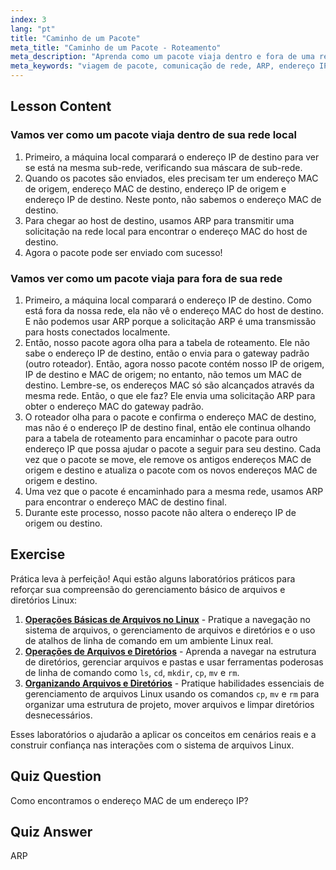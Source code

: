 ```yaml
---
index: 3
lang: "pt"
title: "Caminho de um Pacote"
meta_title: "Caminho de um Pacote - Roteamento"
meta_description: "Aprenda como um pacote viaja dentro e fora de uma rede. Entenda IP, MAC, ARP e tabelas de roteamento para comunicação em rede. Comece sua jornada de rede Linux!"
meta_keywords: "viagem de pacote, comunicação de rede, ARP, endereço IP, endereço MAC, tabela de roteamento, rede Linux, guia para iniciantes"
---
```


## Lesson Content

### Vamos ver como um pacote viaja dentro de sua rede local

1. Primeiro, a máquina local comparará o endereço IP de destino para ver se está na mesma sub-rede, verificando sua máscara de sub-rede.
2. Quando os pacotes são enviados, eles precisam ter um endereço MAC de origem, endereço MAC de destino, endereço IP de origem e endereço IP de destino. Neste ponto, não sabemos o endereço MAC de destino.
3. Para chegar ao host de destino, usamos ARP para transmitir uma solicitação na rede local para encontrar o endereço MAC do host de destino.
4. Agora o pacote pode ser enviado com sucesso!

### Vamos ver como um pacote viaja para fora de sua rede

1. Primeiro, a máquina local comparará o endereço IP de destino. Como está fora da nossa rede, ela não vê o endereço MAC do host de destino. E não podemos usar ARP porque a solicitação ARP é uma transmissão para hosts conectados localmente.
2. Então, nosso pacote agora olha para a tabela de roteamento. Ele não sabe o endereço IP de destino, então o envia para o gateway padrão (outro roteador). Então, agora nosso pacote contém nosso IP de origem, IP de destino e MAC de origem; no entanto, não temos um MAC de destino. Lembre-se, os endereços MAC só são alcançados através da mesma rede. Então, o que ele faz? Ele envia uma solicitação ARP para obter o endereço MAC do gateway padrão.
3. O roteador olha para o pacote e confirma o endereço MAC de destino, mas não é o endereço IP de destino final, então ele continua olhando para a tabela de roteamento para encaminhar o pacote para outro endereço IP que possa ajudar o pacote a seguir para seu destino. Cada vez que o pacote se move, ele remove os antigos endereços MAC de origem e destino e atualiza o pacote com os novos endereços MAC de origem e destino.
4. Uma vez que o pacote é encaminhado para a mesma rede, usamos ARP para encontrar o endereço MAC de destino final.
5. Durante este processo, nosso pacote não altera o endereço IP de origem ou destino.

## Exercise

Prática leva à perfeição! Aqui estão alguns laboratórios práticos para reforçar sua compreensão do gerenciamento básico de arquivos e diretórios Linux:

1. **[Operações Básicas de Arquivos no Linux](https://labex.io/pt/labs/linux-basic-file-operations-in-linux-18001)** - Pratique a navegação no sistema de arquivos, o gerenciamento de arquivos e diretórios e o uso de atalhos de linha de comando em um ambiente Linux real.
2. **[Operações de Arquivos e Diretórios](https://labex.io/pt/labs/linux-file-and-directory-operations-17997)** - Aprenda a navegar na estrutura de diretórios, gerenciar arquivos e pastas e usar ferramentas poderosas de linha de comando como `ls`, `cd`, `mkdir`, `cp`, `mv` e `rm`.
3. **[Organizando Arquivos e Diretórios](https://labex.io/pt/labs/linux-organizing-files-and-directories-387877)** - Pratique habilidades essenciais de gerenciamento de arquivos Linux usando os comandos `cp`, `mv` e `rm` para organizar uma estrutura de projeto, mover arquivos e limpar diretórios desnecessários.

Esses laboratórios o ajudarão a aplicar os conceitos em cenários reais e a construir confiança nas interações com o sistema de arquivos Linux.

## Quiz Question

Como encontramos o endereço MAC de um endereço IP?

## Quiz Answer

ARP
